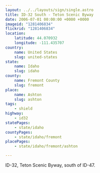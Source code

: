 ```yaml
---
layout: ../../layouts/sign/single.astro
title: ID-32 South - Teton Scenic Byway
date: 2006-07-01 00:00:00 +0000 +0000
imageid: "1281406834"
flickrid: "1281406834"
location:
    latitude: 44.070932
    longitude: -111.435707
country:
    name: United States
    slug: united-states
state:
    name: Idaho
    slug: idaho
county:
    name: Fremont County
    slug: fremont
place:
    name: Ashton
    slug: ashton
tags:
    - shield
highway:
    - id32
statePages:
    - state/idaho
countyPages:
    - state/idaho/fremont
placePages:
    - state/idaho/fremont/ashton

---
```

ID-32, Teton Scenic Byway, south of ID-47.